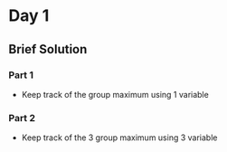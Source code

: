 # Day 1

## Brief Solution
### Part 1
- Keep track of the group maximum using 1 variable

### Part 2
- Keep track of the 3 group maximum using 3 variable